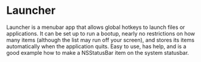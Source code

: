 # Launcher
Launcher is a menubar app that allows global hotkeys to launch files or applications. It can be set up to run a bootup, nearly no restrictions on how many items (although the list may run off your screen), and stores its items automatically when the application quits. Easy to use, has help, and is a good example how to make a NSStatusBar item on the system statusbar.
